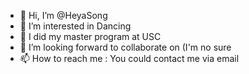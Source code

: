 - 👋 Hi, I’m @HeyaSong
- 👀 I’m interested in Dancing
- 🌱 I did my master program at USC
- 💞️ I’m looking forward to collaborate on (I'm no sure
- 📫 How to reach me : You could contact me via email 

<!---
HeyaSong/HeyaSong is a ✨ special ✨ repository because its `README.md` (this file) appears on your GitHub profile.
You can click the Preview link to take a look at your changes.
--->
